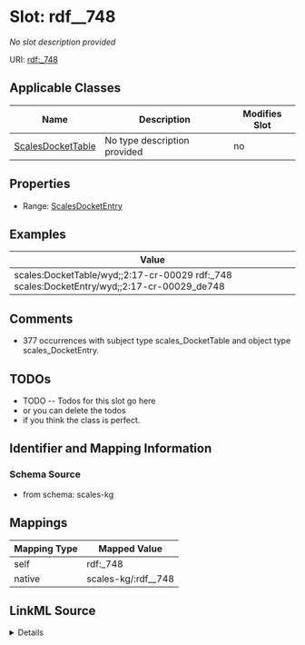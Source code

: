 

# Slot: rdf__748


_No slot description provided_





URI: [rdf:_748](http://www.w3.org/1999/02/22-rdf-syntax-ns#_748)



<!-- no inheritance hierarchy -->





## Applicable Classes

| Name | Description | Modifies Slot |
| --- | --- | --- |
| [ScalesDocketTable](../classes/ScalesDocketTable.md) | No type description provided |  no  |







## Properties

* Range: [ScalesDocketEntry](../classes/ScalesDocketEntry.md)






## Examples

| Value |
| --- |
| scales:DocketTable/wyd;;2:17-cr-00029 rdf:_748 scales:DocketEntry/wyd;;2:17-cr-00029_de748 |

## Comments

* 377 occurrences with subject type scales_DocketTable and object type scales_DocketEntry.

## TODOs

* TODO -- Todos for this slot go here
* or you can delete the todos
* if you think the class is perfect.

## Identifier and Mapping Information







### Schema Source


* from schema: scales-kg




## Mappings

| Mapping Type | Mapped Value |
| ---  | ---  |
| self | rdf:_748 |
| native | scales-kg/:rdf__748 |




## LinkML Source

<details>
```yaml
name: rdf__748
description: No slot description provided
todos:
- TODO -- Todos for this slot go here
- or you can delete the todos
- if you think the class is perfect.
comments:
- 377 occurrences with subject type scales_DocketTable and object type scales_DocketEntry.
examples:
- value: scales:DocketTable/wyd;;2:17-cr-00029 rdf:_748 scales:DocketEntry/wyd;;2:17-cr-00029_de748
from_schema: scales-kg
rank: 1000
slot_uri: rdf:_748
alias: rdf__748
domain_of:
- scales_DocketTable
range: scales_DocketEntry

```
</details>